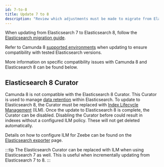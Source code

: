 ```yaml
---
id: 7-to-8
title: Update 7 to 8
description: "Review which adjustments must be made to migrate from Elasticsearch 7 to Elasticsearch 8."
---
```


When updating from Elasticsearch 7 to Elasticsearch 8, follow the [Elasticsearch migration guide](https://www.elastic.co/guide/en/elasticsearch/reference/current/breaking-changes.html).

Refer to Camunda 8 [supported environments](reference/supported-environments.md) when updating to ensure compatibility with tested Elasticsearch versions.

More information on specific compatibility issues with Camunda 8 and Elasticsearch 8 can be found below.

## Elasticsearch 8 Curator

Camunda 8 is not compatible with the Elasticsearch 8 Curator. This Curator is used to manage
[data retention](/components/concepts/data-retention.md) within Elasticsearch. To update to Elasticsearch 8,
the Curator must be replaced with
[Index Lifecycle Management](https://www.elastic.co/guide/en/elasticsearch/reference/current/index-lifecycle-management.html)
(ILM). Once the update to Elasticsearch 8 is complete, the Curator can be disabled. Disabling the Curator before could
result in indexes without a configured ILM policy. These will not get deleted automatically.

Details on how to configure ILM for Zeebe can be found on the
[Elasticsearch exporter](/self-managed/zeebe-deployment/exporters/elasticsearch-exporter.md#retention) page.

:::tip
The Elasticsearch Curator can be replaced with ILM when using Elasticsearch 7 as well. This is useful when incrementally
updating from Elasticsearch 7 to 8.
:::
